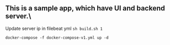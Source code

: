 ## This is a sample app, which have  UI and backend server.\
Update server ip in filebeat yml
``` sh build.sh 1 ```

``` docker-compose -f docker-compose-v1.yml up -d ```